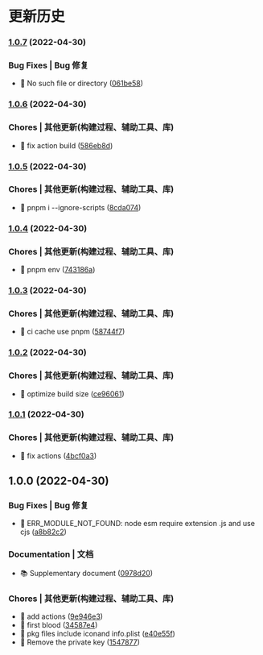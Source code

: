 # 更新历史 


### [1.0.7](https://github.com/daolou/alfred-adcode/compare/v1.0.6...v1.0.7) (2022-04-30)


### Bug Fixes | Bug 修复

* 🐛 No such file or directory ([061be58](https://github.com/daolou/alfred-adcode/commit/061be5805c059c7238f7f56042e8809164675b83))

### [1.0.6](https://github.com/daolou/alfred-adcode/compare/v1.0.5...v1.0.6) (2022-04-30)


### Chores | 其他更新(构建过程、辅助工具、库)

* 🔧 fix action build ([586eb8d](https://github.com/daolou/alfred-adcode/commit/586eb8deff7d7127372d2d2476ee1f197347258c))

### [1.0.5](https://github.com/daolou/alfred-adcode/compare/v1.0.4...v1.0.5) (2022-04-30)


### Chores | 其他更新(构建过程、辅助工具、库)

* 🔧 pnpm i --ignore-scripts ([8cda074](https://github.com/daolou/alfred-adcode/commit/8cda074f80bff53d9d8111f5709970b5c9edda86))

### [1.0.4](https://github.com/daolou/alfred-adcode/compare/v1.0.3...v1.0.4) (2022-04-30)


### Chores | 其他更新(构建过程、辅助工具、库)

* 🔧 pnpm env ([743186a](https://github.com/daolou/alfred-adcode/commit/743186a7c1f9a7fb1d2e42b29a7a716b8abc9d4e))

### [1.0.3](https://github.com/daolou/alfred-adcode/compare/v1.0.2...v1.0.3) (2022-04-30)


### Chores | 其他更新(构建过程、辅助工具、库)

* 🔧 ci cache use pnpm ([58744f7](https://github.com/daolou/alfred-adcode/commit/58744f76b047f178259323ee325d7c3797eec857))

### [1.0.2](https://github.com/daolou/alfred-adcode/compare/v1.0.1...v1.0.2) (2022-04-30)


### Chores | 其他更新(构建过程、辅助工具、库)

* 🔧 optimize build size ([ce96061](https://github.com/daolou/alfred-adcode/commit/ce960610f2092226f21e6bb8bf9e6d0aa2048597))

### [1.0.1](https://github.com/daolou/alfred-adcode/compare/v1.0.0...v1.0.1) (2022-04-30)


### Chores | 其他更新(构建过程、辅助工具、库)

* 🔧 fix actions ([4bcf0a3](https://github.com/daolou/alfred-adcode/commit/4bcf0a3d348e7cf1f63d5e26ed4b550811c0f87b))

## 1.0.0 (2022-04-30)


### Bug Fixes | Bug 修复

* 🐛 ERR_MODULE_NOT_FOUND: node esm require extension .js and use cjs ([a8b82c2](https://github.com/daolou/alfred-adcode/commit/a8b82c23daa195a5004752dd97d6d38bad93b908))


### Documentation | 文档

* 📚️ Supplementary document ([0978d20](https://github.com/daolou/alfred-adcode/commit/0978d208616ef11138a08513e26ff3413a7b4fa1))


### Chores | 其他更新(构建过程、辅助工具、库)

* 🔧 add actions ([9e946e3](https://github.com/daolou/alfred-adcode/commit/9e946e3ea92af6a1f86b15dbca69ccd7fb405c9f))
* 🔧 first blood ([34587e4](https://github.com/daolou/alfred-adcode/commit/34587e490f89cb8550ef69ebeb7591d9dd176ba1))
* 🔧 pkg files include iconand info.plist ([e40e55f](https://github.com/daolou/alfred-adcode/commit/e40e55fe3af420986fa4e5aa83d81fcd44b69f40))
* 🔧 Remove the private key ([1547877](https://github.com/daolou/alfred-adcode/commit/154787768035fc5672666e47075fef00b8cca647))
